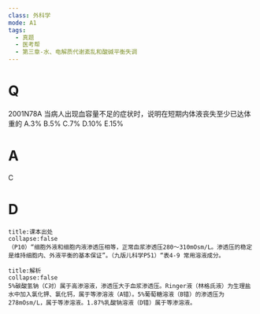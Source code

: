 ```yaml
---
class: 外科学
mode: A1
tags:
  - 真题
  - 医考帮
  - 第三章-水、电解质代谢紊乱和酸碱平衡失调
---
```


# Q
2001N78A 当病人出现血容量不足的症状时，说明在短期内体液丧失至少已达体重的
A.3%
B.5%
C.7%
D.10%
E.15%

# A
C
# D
```ad-note
title:课本出处
collapse:false
（P10）“细胞外液和细胞内液渗透压相等，正常血浆渗透压280～310mOsm/L。渗透压的稳定是维持细胞内、外液平衡的基本保证”。（九版儿科学P51）“表4-9 常用溶液成分。
```

```ad-summary
title:解析
collapse:false
5%碳酸氢钠（C对）属于高渗溶液，渗透压大于血浆渗透压。Ringer液（林格氏液）为生理盐水中加入氯化钾、氯化钙，属于等渗溶液（A错）。5%葡萄糖溶液（B错）的渗透压为278mOsm/L，属于等渗溶液。1.87%乳酸钠溶液（D错）属于等渗溶液。
```

